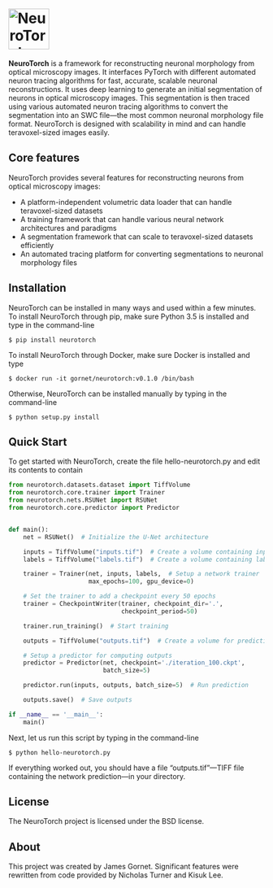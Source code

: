 # <img alt="NeuroTorch" src="/docs/images/NeuroTorch%20Logo.svg" height="80">

**NeuroTorch** is a framework for reconstructing neuronal morphology from
optical microscopy images. It interfaces PyTorch with different
automated neuron tracing algorithms for fast, accurate, scalable
neuronal reconstructions. It uses deep learning to generate an initial
segmentation of neurons in optical microscopy images. This
segmentation is then traced using various automated neuron tracing
algorithms to convert the segmentation into an SWC file—the most
common neuronal morphology file format. NeuroTorch is designed with
scalability in mind and can handle teravoxel-sized images easily.

## Core features

NeuroTorch provides several features for reconstructing neurons from optical microscopy images:
  * A platform-independent volumetric data loader that can handle teravoxel-sized datasets
  * A training framework that can handle various neural network architectures and paradigms
  * A segmentation framework that can scale to teravoxel-sized datasets efficiently
  * An automated tracing platform for converting segmentations to neuronal morphology files

## Installation
NeuroTorch can be installed in many ways and used within a few
minutes. To install NeuroTorch through pip, make sure Python 3.5 is
installed and type in the command-line

``` shell
$ pip install neurotorch
```

To install NeuroTorch through Docker, make sure Docker is installed and type

``` shell
$ docker run -it gornet/neurotorch:v0.1.0 /bin/bash
```

Otherwise, NeuroTorch can be installed manually by typing in the command-line

``` shell
$ python setup.py install
```

## Quick Start

To get started with NeuroTorch, create the file hello-neurotorch.py
and edit its contents to contain

``` python
from neurotorch.datasets.dataset import TiffVolume
from neurotorch.core.trainer import Trainer
from neurotorch.nets.RSUNet import RSUNet
from neurotorch.core.predictor import Predictor


def main():
    net = RSUNet()  # Initialize the U-Net architecture

    inputs = TiffVolume("inputs.tif")  # Create a volume containing inputs
    labels = TiffVolume("labels.tif")  # Create a volume containing labels

    trainer = Trainer(net, inputs, labels,  # Setup a network trainer
                      max_epochs=100, gpu_device=0)

    # Set the trainer to add a checkpoint every 50 epochs
    trainer = CheckpointWriter(trainer, checkpoint_dir='.', 
                               checkpoint_period=50)

    trainer.run_training()  # Start training

    outputs = TiffVolume("outputs.tif")  # Create a volume for predictions

    # Setup a predictor for computing outputs
    predictor = Predictor(net, checkpoint='./iteration_100.ckpt',
                          batch_size=5)

    predictor.run(inputs, outputs, batch_size=5)  # Run prediction

    outputs.save()  # Save outputs

if __name__ == '__main__':
    main()

```

Next, let us run this script by typing in the command-line

``` shell
$ python hello-neurotorch.py
```

If everything worked out, you should have a file “outputs.tif”—TIFF
file containing the network prediction—in your directory.

## License
The NeuroTorch project is licensed under the BSD license.

## About

This project was created by James Gornet. Significant features were
rewritten from code provided by Nicholas Turner and Kisuk Lee.
